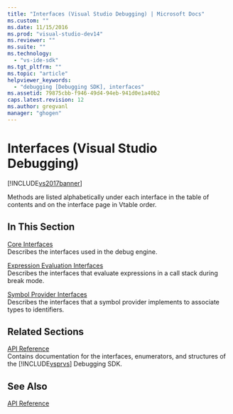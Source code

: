 ```yaml
---
title: "Interfaces (Visual Studio Debugging) | Microsoft Docs"
ms.custom: ""
ms.date: 11/15/2016
ms.prod: "visual-studio-dev14"
ms.reviewer: ""
ms.suite: ""
ms.technology: 
  - "vs-ide-sdk"
ms.tgt_pltfrm: ""
ms.topic: "article"
helpviewer_keywords: 
  - "debugging [Debugging SDK], interfaces"
ms.assetid: 79875cbb-f946-49d4-94eb-941d0e1a40b2
caps.latest.revision: 12
ms.author: gregvanl
manager: "ghogen"
---
```

# Interfaces (Visual Studio Debugging)
[!INCLUDE[vs2017banner](../../../includes/vs2017banner.md)]

Methods are listed alphabetically under each interface in the table of contents and on the interface page in Vtable order.  
  
## In This Section  
 [Core Interfaces](../../../extensibility/debugger/reference/core-interfaces.md)  
 Describes the interfaces used in the debug engine.  
  
 [Expression Evaluation Interfaces](../../../extensibility/debugger/reference/expression-evaluation-interfaces.md)  
 Describes the interfaces that evaluate expressions in a call stack during break mode.  
  
 [Symbol Provider Interfaces](../../../extensibility/debugger/reference/symbol-provider-interfaces.md)  
 Describes the interfaces that a symbol provider implements to associate types to identifiers.  
  
## Related Sections  
 [API Reference](../../../extensibility/debugger/reference/api-reference-visual-studio-debugging.md)  
 Contains documentation for the interfaces, enumerators, and structures of the [!INCLUDE[vsprvs](../../../includes/vsprvs-md.md)] Debugging SDK.  
  
## See Also  
 [API Reference](../../../extensibility/debugger/reference/api-reference-visual-studio-debugging.md)

